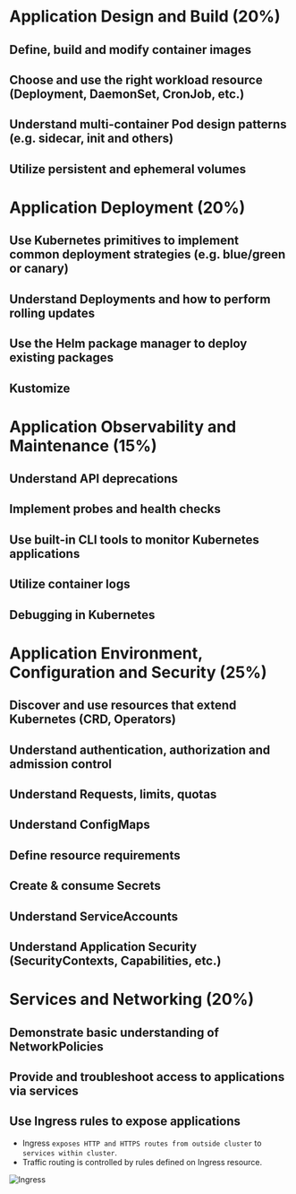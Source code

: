 # Application Design and Build (20%)

## Define, build and modify container images

## Choose and use the right workload resource (Deployment, DaemonSet, CronJob, etc.)

## Understand multi-container Pod design patterns (e.g. sidecar, init and others)

## Utilize persistent and ephemeral volumes

# Application Deployment (20%)

## Use Kubernetes primitives to implement common deployment strategies (e.g. blue/green or canary)

## Understand Deployments and how to perform rolling updates

## Use the Helm package manager to deploy existing packages

## Kustomize

# Application Observability and Maintenance (15%)

## Understand API deprecations

## Implement probes and health checks

## Use built-in CLI tools to monitor Kubernetes applications

## Utilize container logs

## Debugging in Kubernetes

# Application Environment, Configuration and Security (25%)

## Discover and use resources that extend Kubernetes (CRD, Operators)

## Understand authentication, authorization and admission control

## Understand Requests, limits, quotas

## Understand ConfigMaps

## Define resource requirements

## Create & consume Secrets

## Understand ServiceAccounts

## Understand Application Security (SecurityContexts, Capabilities, etc.)

# Services and Networking (20%)

## Demonstrate basic understanding of NetworkPolicies

## Provide and troubleshoot access to applications via services

## Use Ingress rules to expose applications

- Ingress `exposes HTTP and HTTPS routes from outside cluster` to `services within cluster`.
- Traffic routing is controlled by rules defined on Ingress resource.

![Ingress](https://kubernetes.io/docs/images/ingress.svg)

